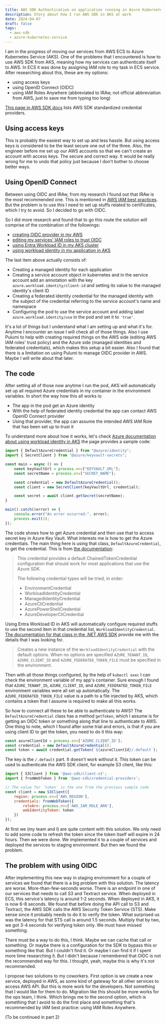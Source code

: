 ```yaml
---
title: AWS SDK Authentication on application running in Azure Kubernetes Service (Part 1)
description: Story about how I run AWS SDK in AKS at work
date: 2024-04-07
draft: false
tags:
  - aws-sdk
  - azure-kubernetes-service
---
```


I am in the progress of moving our services from AWS ECS to Azure Kubernetes
Service (AKS). One of the problems that I encountered is how to use AWS SDK
from AKS, meaning how my services can authenticate itself to AWS. In ECS it was
done by assigning IAM role to my task in ECS service. After researching about
this, these are my options:

- using access keys
- using OpenID Connect (OIDC)
- using IAM Roles Anywhere (abbreviated to IRAw, not official abbreviation from AWS, just to save me from typing too long)

[This page in AWS SDK docs](https://docs.aws.amazon.com/sdkref/latest/guide/standardized-credentials.html)
lists AWS SDK standardized credential providers.

## Using access keys

This is probably the easiest way to set up and less hassle. But using access keys
is considered to be the least secure one out of the three. Also, the engineer
before me set up our AWS accounts so that we can't create an account with access
keys. The secure and correct way. It would be really wrong for me to undo that
policy just because I don't bother to choose better ways.

## Using OpenID Connect

Between using OIDC and IRAw, from my research I found out that IRAw is the most
recommended one. This is mentioned in [AWS IAM best
practices](https://docs.aws.amazon.com/IAM/latest/UserGuide/best-practices.html#bp-workloads-use-roles).
But the problem is to use this I need to set up stuffs related to certificates,
which I try to avoid. So I decided to go with OIDC.

So I did more research and found that to go this route the solution will comprise
of the combination of the followings:

- [creating OIDC provider in my AWS](https://docs.aws.amazon.com/IAM/latest/UserGuide/id_roles_providers_create_oidc.html)
- [editing my services' IAM roles to trust OIDC](https://docs.aws.amazon.com/IAM/latest/UserGuide/id_roles_create_for-idp_oidc.html)
- [using Entra Workload ID in my AKS cluster](https://learn.microsoft.com/en-us/azure/aks/workload-identity-overview?tabs=dotnet)
- [using workload identity in my application in AKS](https://learn.microsoft.com/en-us/azure/aks/learn/tutorial-kubernetes-workload-identity)

The last item above actually consists of:

- Creating a managed identity for each application
- Creating a service account object in kubernetes and in the service account add an annotation
 with the key `azure.workload.identity/client-id` and setting its value to the managed identity's client ID
- Creating a federated identity credential for the managed identity with the subject of
 the credential referring to the service account's name and namespace
- Configuring the pod to use the service account and adding label
 `azure.workload.identity/use` in the pod and set it to `'true'`.

It's a lot of things but I understand what I am setting up and what it's for.
Anytime I encounter an issue I will check all of those things. Also I use
Pulumi to help with creating required things on the AWS side (editing AWS IAM
roles' trust policy) and the Azure side (managed identities and federated
credentials), which makes this setup a bit easier. Also I found that there is a
limitation on using Pulumi to manage OIDC provider in AWS. Maybe I will write
about that later.

## The code

After setting all of those now anytime I run the pod, AKS will automatically
set up all required Azure credentials in my container in the environment
variables. In short the way how this all works is:

- The app in the pod get an Azure identity
- With the help of federated identity credential the app can contact AWS OpenID Connect provider
- Using that provider, the app can assume the intended AWS IAM Role that has been set up to trust it

To understand more about how it works, let's check [Azure
documentation about using workload identity in AKS](
https://learn.microsoft.com/en-us/azure/aks/workload-identity-overview?tabs=javascript)
the page provides a sample code:

```javascript
import { DefaultAzureCredential } from "@azure/identity";
import { SecretClient } from "@azure/keyvault-secrets";

const main = async () => {
    const keyVaultUrl = process.env["KEYVAULT_URL"];
    const secretName = process.env["SECRET_NAME"];

    const credential = new DefaultAzureCredential();
    const client = new SecretClient(keyVaultUrl, credential);

    const secret = await client.getSecret(secretName);
}

main().catch((error) => {
    console.error("An error occurred:", error);
    process.exit(1);
});
```

The code shows how to get Azure credential and then use that to access secret
key in Azure Key Vault. What interests me is how to get the Azure credentials.
The main thing here is using that class, `DefaultAzureCredential`, to get
the credential. This is from [the documentation](
https://learn.microsoft.com/en-us/javascript/api/@azure/identity/defaultazurecredential?view=azure-node-latest#constructor-details):

> This credential provides a default ChainedTokenCredential configuration that should work for most applications that use the Azure SDK.
>
> The following credential types will be tried, in order:

>    - EnvironmentCredential
>    - WorkloadIdentityCredential
>    - ManagedIdentityCredential
>    - AzureCliCredential
>    - AzurePowerShellCredential
>    - AzureDeveloperCliCredential

Using Entra Workload ID in AKS will automatically configure required stuffs to use
the second item in that credential list, `WorkloadIdentityCredential`. [The documentation
for that class in the .NET AWS SDK](
https://learn.microsoft.com/en-us/dotnet/api/azure.identity.workloadidentitycredential?view=azure-dotnet#constructors)
provide me with the details that I was looking for.

> Creates a new instance of the `WorkloadIdentityCredential` with the default options.
> When no options are specified `AZURE_TENANT_ID`, `AZURE_CLIENT_ID` and
> `AZURE_FEDERATED_TOKEN_FILE` must be specified in the environment.

Then with all those things configured, by the help of `kubectl exec` I can check
the environment variable of my app's container. Sure enough I found that
`AZURE_TENANT_ID`, `AZURE_CLIENT_ID`, and `AZURE_FEDERATED_TOKEN_FILE` environment
variables were all set up automatically. The `AZURE_FEDERATED_TOKEN_FILE` value
is a path to a file injected by AKS, which contains a token that I assume is
required to make all this works.

So how to connect all these to be able to authenticate to AWS? The `DefaultAzureCredential`
class has a method `getToken`, which I assume is for getting an OIDC token or
something along that line to authenticate to AWS. One thing to note, which I found
after some trial and errors, is that if you are using client ID to get the token,
you need to do it this way:

```javascript
const azureClientId = process.env['AZURE_CLIENT_ID'];
const credential = new DefaultAzureCredential();
const token = await credential.getToken(`${azureClientId}/.default`);
```

The key is the `/.default` part. It doesn't work without it. This token
can be used to authenticate the AWS SDK client, for example S3 client, like
this:

```javascript
import { S3Client } from '@aws-sdk/client-s3';
import { fromWebToken } from '@aws-sdk/credential-providers';

// The value for `token` is the one from the previous sample code
const client = new S3Client({
	region: process.env['AWS_REGION'],
	credentials: fromWebToken({
		roleArn: process.env['AWS_IAM_ROLE_ARN'],
		webIdentityToken: token
	})
});
```

At first we (my team and I) are quite content with this solution. We only need
to add some code to refresh the token since the token itself will expire in 24
hours. Then we were done. We implemented it to a couple of services and
deployed the services to staging environment. But then we found the problem.

## The problem with using OIDC

After implementing this new way in staging environment for a couple of services
we found that there is a big problem with this solution. The latency are worse.
More-than-few-seconds worse. There is an endpoint in one of our services that
needs to call S3 and Textract service. When deployed in ECS, this service's
latency is around 1-2 seconds. When deployed in AKS, it is now 6-8 seconds. We
found that before doing the API call to S3 and Textract, the AWS SDK calls the
AWS Security Token Service (STS). Make sense since it probably needs to do it
to verify the token. What surprised us was the latency for that STS call is
around 1.5 seconds. Multiply that by two, we got 3-4 seconds for verifying
token only. We must have missed something.

There must be a way to do this, I think. Maybe we can cache that call or something.
Or maybe there is a configuration for the SDK to bypass this or something like that.
But I couldn't find it. Or maybe I can find it if I spent more time
researching it. But I didn't because I remembered that OIDC is not the recommended
way for this. I thought, yeah, maybe this is why it's not recommended.

I propose two solutions to my coworkers. First option is we create a new
service, deployed in AWS, as some kind of gateway for all other services to
access AWS API. But this is more work for the developers. Not something that I
would like for them to do. Migration like this should be more works for the ops
team, I think. Which brings me to the second option, which is something that I avoid to
do the first place and something that's recommended by IAM best practice: using
IAM Roles Anywhere.

(To be continued in part 2)

